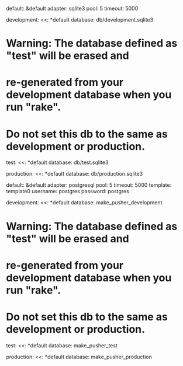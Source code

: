 default: &default
  adapter: sqlite3
  pool: 5
  timeout: 5000

development:
  <<: *default
  database: db/development.sqlite3

# Warning: The database defined as "test" will be erased and
# re-generated from your development database when you run "rake".
# Do not set this db to the same as development or production.
test:
  <<: *default
  database: db/test.sqlite3

production:
  <<: *default
  database: db/production.sqlite3



default: &default
  adapter: postgresql
  pool: 5
  timeout: 5000
  template: template0
  username: postgres
  password: postgres

development:
  <<: *default
  database: make_pusher_development

# Warning: The database defined as "test" will be erased and
# re-generated from your development database when you run "rake".
# Do not set this db to the same as development or production.
test:
  <<: *default
  database: make_pusher_test

production:
  <<: *default
  database: make_pusher_production